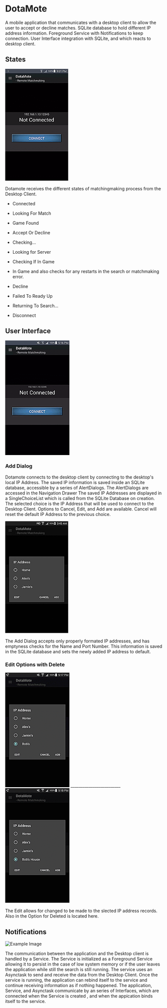 # DotaMote

A mobile application that communicates with a desktop client to allow the user to accept or decline matches.
SQLite database to hold different IP address information. Foreground Service with Notifications to keep 
connection. User Interface integration with SQLite, and which reacts to desktop client.

## States 

![Example Image](/website/static/states.gif?raw=true)

Dotamote receives the different states of matchingmaking process from the Desktop Client.
  
  * Connected
  * Looking For Match
  * Game Found
  * Accept Or Decline
  * Checking...
  * Looking for Server
  * Checking If In Game
  * In Game
  and also checks for any restarts in the search or matchmaking error.

  * Decline 
  * Failed To Ready Up
  * Returning To Search...
  * Disconnect

## User Interface


![Example Image](/website/static/create.gif?raw=true)

### Add Dialog
Dotamote connects to the desktop client by connecting to the desktop's local IP Address. The saved IP information
is saved inside an SQLite database, accessible by a series of AlertDialogs. The AlertDialogs are accessed in the Navigation Drawer
The saved IP Addresses are displayed in a SingleChoiceList which is called from the SQLite Database on creation.  The selected choice is the IP Address that will be used to connect to the Desktop Client. Options to Cancel, Edit, and Add are available. Cancel will reset the default IP Address to the previous choice.

![Example Image](/website/static/add3.gif?raw=true)

The Add Dialog accepts only properly formated IP addresses, and has emptyness checks for the Name and Port Number. This information is 
saved in the SQLite database and sets the newly added IP address to default.


### Edit Options with Delete
![Example Image](/website/static/edit.gif?raw=true)  _________________________   ![Example Image](/website/static/delete.gif?raw=true)

The Edit allows for changed to be made to the slected IP address records. Also in the Option for Deleted is located here. 


## Notifications

![Example Image](/website/static/notificatition.gif?raw=true)

The communication between the application and the Desktop client is handled by a Service. The Service is initialized as a Foreground Service allowing it to persist in the case of low system memory or if the user leaves the application while still the search is still running. The service uses an Asynctask to send and receive the data from the Desktop Client. Once the service is running, the application can rebind itself to the service and continue receiving information as if nothing happened. The application, Service, and Asynctask communicate by an series of Interfaces, which are connected when the Service is created , and when the appication binds itself to the service.


